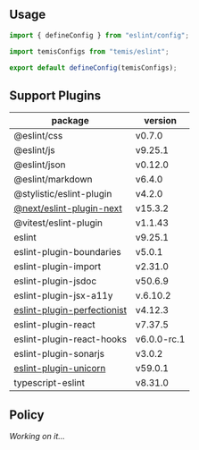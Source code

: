 ## Usage

```js
import { defineConfig } from "eslint/config";

import temisConfigs from "temis/eslint";

export default defineConfig(temisConfigs);
```

## Support Plugins

| package                                                                             | version     |
| ----------------------------------------------------------------------------------- | ----------- |
| @eslint/css                                                                         | v0.7.0      |
| @eslint/js                                                                          | v9.25.1     |
| @eslint/json                                                                        | v0.12.0     |
| @eslint/markdown                                                                    | v6.4.0      |
| @stylistic/eslint-plugin                                                            | v4.2.0      |
| [@next/eslint-plugin-next](https://nextjs.org/docs/app/api-reference/config/eslint) | v15.3.2     |
| @vitest/eslint-plugin                                                               | v1.1.43     |
| eslint                                                                              | v9.25.1     |
| eslint-plugin-boundaries                                                            | v5.0.1      |
| eslint-plugin-import                                                                | v2.31.0     |
| eslint-plugin-jsdoc                                                                 | v50.6.9     |
| eslint-plugin-jsx-a11y                                                              | v.6.10.2    |
| [eslint-plugin-perfectionist](https://perfectionist.dev)                            | v4.12.3     |
| eslint-plugin-react                                                                 | v7.37.5     |
| eslint-plugin-react-hooks                                                           | v6.0.0-rc.1 |
| eslint-plugin-sonarjs                                                               | v3.0.2      |
| [eslint-plugin-unicorn](https://github.com/sindresorhus/eslint-plugin-unicorn)      | v59.0.1     |
| typescript-eslint                                                                   | v8.31.0     |

## Policy

*Working on it...*
